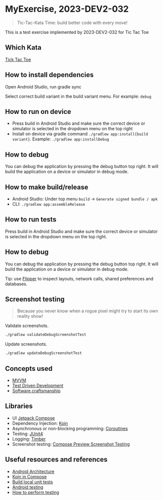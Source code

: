 # MyExercise, 2023-DEV2-032
> Tic-Tac-Kata Time: build better code with every move!

This is a test exercise implemented by 2023-DEV2-032 for Tic Tac Toe

## Which Kata

[Tick Tac Toe](https://github.com/stephane-genicot/katas/blob/master/TicTacToe.md)

## How to install dependencies

Open Android Studio, run gradle sync

Select correct build variant in the build variant menu. For example: `debug`

## How to run on device

* Press build in Android Studio and make sure the correct device or simulator is selected in the dropdown menu on the top right
* Install on device via gradle command `./gradlew app:install{build variant}`. Example: `./gradlew app:installDebug`

## How to debug

You can debug the application by pressing the debug button top right. It will build the application on a device or simulator in debug mode.

## How to make build/release
* Android Studio: Under top menu `build` -> `Generate signed bundle / apk`
* CLI: `./gradlew app:assembleRelease`  

## How to run tests

Press build in Android Studio and make sure the correct device or simulator is selected in the dropdown menu on the top right.

## How to debug

You can debug the application by pressing the debug button top right. It will build the application on a device or simulator in debug mode.

Tip: use [Flipper](https://github.com/facebook/flipper) to inspect layouts, network calls, shared preferences and databases.

## Screenshot testing
> Because you never know when a rogue pixel might try to start its own reality show!

Validate screenshots.
```sh
./gradlew validateDebugScreenshotTest
```

Update screenshots.
```sh
./gradlew updateDebugScreenshotTest
```

## Concepts used

* [MVVM](https://proandroiddev.com/understanding-mvvm-pattern-for-android-in-2021-98b155b37b54)
* [Test Driven Development](https://medium.com/swlh/tdd-in-android-d0347c944a9a)
* [Software craftsmanship](http://manifesto.softwarecraftsmanship.org/)

## Libraries

* UI [Jetpack Compose](https://developer.android.com/compose)
* Dependency Injection: [Koin](https://insert-koin.io/)
* Asynchronous or non-blocking programming: [Coroutines](https://kotlinlang.org/docs/coroutines-overview.html)
* Testing: [JUnit4](https://developer.android.com/training/testing/junit-rules)
* Logging: [Timber](https://github.com/JakeWharton/timber)
* Screenshot testing: [Compose Preview Screenshot Testing](https://developer.android.com/studio/preview/compose-screenshot-testing)

## Useful resources and references

* [Android Architecture](https://developer.android.com/topic/architecture/intro)
* [Koin in Compose](https://insert-koin.io/docs/quickstart/android-compose/)
* [Build local unit tests](https://developer.android.com/training/testing/local-tests)
* [Android testing](https://developer.android.com/training/testing)
* [How to perform testing](https://en.paradigmadigital.com/dev/android-testing-how-to-perform-unit-tests/)